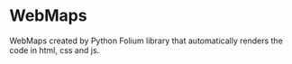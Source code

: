 # WebMaps

WebMaps created by Python Folium library that automatically renders the code in html, css and js.
